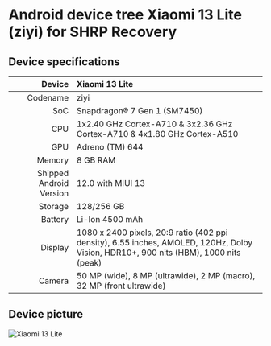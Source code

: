 # Android device tree Xiaomi 13 Lite (ziyi) for SHRP Recovery

## Device specifications

Device   | Xiaomi 13 Lite
-------:|:-------------------------
Codename| ziyi
SoC     | Snapdragon® 7 Gen 1 (SM7450)
CPU     | 1x2.40 GHz Cortex-A710 & 3x2.36 GHz Cortex-A710 & 4x1.80 GHz Cortex-A510
GPU     | Adreno (TM) 644
Memory  | 8 GB RAM
Shipped Android Version | 12.0 with MIUI 13
Storage | 128/256 GB
Battery | Li-Ion 4500 mAh
Display | 1080 x 2400 pixels, 20:9 ratio (402 ppi density), 6.55 inches, AMOLED, 120Hz, Dolby Vision, HDR10+, 900 nits (HBM), 1000 nits (peak)
Camera  | 50 MP (wide), 8 MP (ultrawide), 2 MP (macro), 32 MP (front ultrawide)

## Device picture

![Xiaomi 13 Lite](https://i02.appmifile.com/658_operator_sg/18/01/2023/4891b9639a364a9f189e26862a2e9464.png?f=webp)
